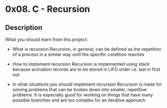 # 0x08. C - Recursion

## Description
What you should learn from this project:

* What is recursion
Recursion, in general, can be defined as the repetition of a process in a similar way until the specific condition reaches

* How to implement recursion
Recursion is implemented using stack because activation records are to be stored in LIFO order i.e. last in first out

* In what situations you should implement recursion
Recursion is made for solving problems that can be broken down into smaller, repetitive problems. It is especially good for working on things that have many possible branches and are too complex for an iterative approach.
